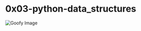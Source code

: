 # 0x03-python-data_structures

![Goofy Image](https://w0.peakpx.com/wallpaper/656/326/HD-wallpaper-goofy-funny-cartoon-dog.jpg)
